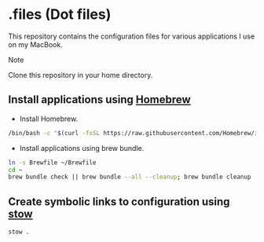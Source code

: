 # .files (Dot files)

This repository contains the configuration files
for various applications I use on my MacBook.

> [!NOTE]
> Clone this repository in your home directory.

## Install applications using [Homebrew](https://brew.sh/)

- Install Homebrew.

```sh
/bin/bash -c "$(curl -fsSL https://raw.githubusercontent.com/Homebrew/install/HEAD/install.sh)"
```

- Install applications using brew bundle.

```sh
ln -s Brewfile ~/Brewfile
cd ~
brew bundle check || brew bundle --all --cleanup; brew bundle cleanup --force; brew cleanup --prune=all; brew upgrade
```

## Create symbolic links to configuration using [stow](https://www.gnu.org/software/stow/)

```sh
stow .
```
